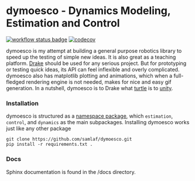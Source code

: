 # dymoesco - Dynamics Modeling, Estimation and Control

[![workflow status badge](https://github.com/samlaf/dymoesco/workflows/Python%20application/badge.svg)](https://github.com/samlaf/dymoesco/actions?query=workflow%3A%22Python+application%22)
[![codecov](https://codecov.io/gh/samlaf/dymoesco/branch/master/graph/badge.svg?token=GW8GV0VNS8)](https://codecov.io/gh/samlaf/dymoesco)

dymoesco is my attempt at building a general purpose robotics library to speed up the testing of simple new ideas. It is also great as a teaching platform. [Drake](https://drake.mit.edu/) should be used for any serious project. But for prototyping or testing quick ideas, its API can feel inflexible and overly complicated. dymoesco also has matplotlib plotting and animations, which when a full-fledged rendering engine is not needed, makes for nice and easy gif generation. In a nutshell, dymoesco is to Drake what [turtle](https://docs.python.org/3/library/turtle.html) is to [unity](https://unity.com/).

### Installation

dymoesco is structured as a [namespace package](https://packaging.python.org/guides/packaging-namespace-packages/), which `estimation`, `control`, and `dynamics` as the main subpackages.
Installing dymoesco works just like any other package

```shell
git clone https://github.com/samlaf/dymoesco.git
pip install -r requirements.txt .
```

### Docs
Sphinx documentation is found in the /docs directory.
